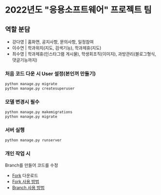 # 2022년도 "응용소프트웨어" 프로젝트 팀

## 역할 분담
- 강다영 | 홈화면, 공지사항, 문의사항, 일정참여
- 이수연 | 학과위치(지도, 검색기능), 학과제휴(지도)
- 최수영 | 학과제휴(인스타그램 게시물), 학생회조직(이미지), 과방관리(블로그형식, 댓글기능까지)

### 처음 코드 다운 시 User 설정(본인꺼 만들기)
```python
python manage.py migrate
python manage.py createsuperuser
```

### 모델 변경시 필수
```python
python manage.py makemigrations
python manage.py migrate
```

### 서버 실행
```python
python manage.py runserver
```
### 개인 작업 시
Branch를 만들어 코드를 수정
- <a href="https://git-fork.com/">Fork</a> 다운로드
- <a href="https://velog.io/@riverallzero/Fork-%EC%9D%B4%EC%9A%A9%ED%95%98%EA%B8%B0">Fork 사용 방법</a>
- <a href="https://velog.io/@riverallzero/Fork%EB%A5%BC-%EC%9D%B4%EC%9A%A9%ED%95%9C-Git-Branch-dcebao11">Branch 사용 방법</a>
